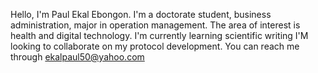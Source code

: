 Hello, I'm Paul Ekal Ebongon. I'm a doctorate student, business administration, major in operation management. 
The area of interest is health and digital technology. 
I'm currently learning scientific writing
I'M looking to collaborate on my protocol development.
You can reach me through ekalpaul50@yahoo.com

<!---
Paulebongon/Paulebongon is a ✨ special ✨ repository because its `README.md` (this file) appears on your GitHub profile.
You can click the Preview link to take a look at your changes.
--->
